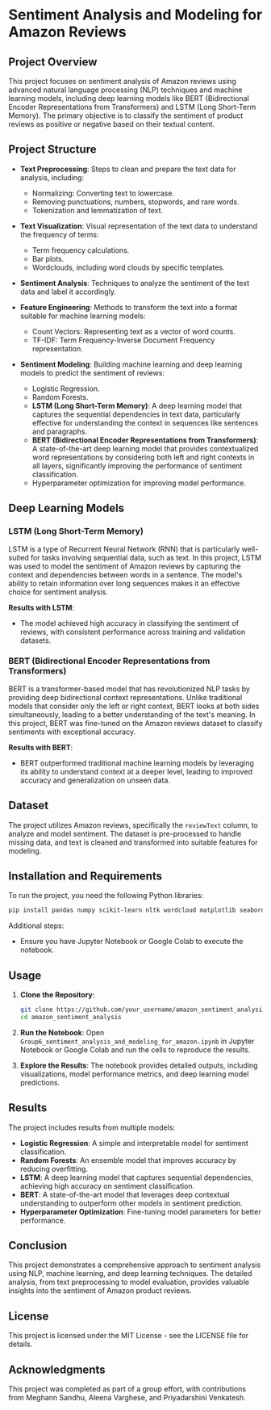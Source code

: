 # Sentiment Analysis and Modeling for Amazon Reviews

## Project Overview

This project focuses on sentiment analysis of Amazon reviews using advanced natural language processing (NLP) techniques and machine learning models, including deep learning models like BERT (Bidirectional Encoder Representations from Transformers) and LSTM (Long Short-Term Memory). The primary objective is to classify the sentiment of product reviews as positive or negative based on their textual content.

## Project Structure

- **Text Preprocessing**: Steps to clean and prepare the text data for analysis, including:
  - Normalizing: Converting text to lowercase.
  - Removing punctuations, numbers, stopwords, and rare words.
  - Tokenization and lemmatization of text.

- **Text Visualization**: Visual representation of the text data to understand the frequency of terms:
  - Term frequency calculations.
  - Bar plots.
  - Wordclouds, including word clouds by specific templates.

- **Sentiment Analysis**: Techniques to analyze the sentiment of the text data and label it accordingly.

- **Feature Engineering**: Methods to transform the text into a format suitable for machine learning models:
  - Count Vectors: Representing text as a vector of word counts.
  - TF-IDF: Term Frequency-Inverse Document Frequency representation.

- **Sentiment Modeling**: Building machine learning and deep learning models to predict the sentiment of reviews:
  - Logistic Regression.
  - Random Forests.
  - **LSTM (Long Short-Term Memory)**: A deep learning model that captures the sequential dependencies in text data, particularly effective for understanding the context in sequences like sentences and paragraphs.
  - **BERT (Bidirectional Encoder Representations from Transformers)**: A state-of-the-art deep learning model that provides contextualized word representations by considering both left and right contexts in all layers, significantly improving the performance of sentiment classification.
  - Hyperparameter optimization for improving model performance.

## Deep Learning Models

### LSTM (Long Short-Term Memory)
LSTM is a type of Recurrent Neural Network (RNN) that is particularly well-suited for tasks involving sequential data, such as text. In this project, LSTM was used to model the sentiment of Amazon reviews by capturing the context and dependencies between words in a sentence. The model's ability to retain information over long sequences makes it an effective choice for sentiment analysis.

**Results with LSTM**:
- The model achieved high accuracy in classifying the sentiment of reviews, with consistent performance across training and validation datasets.

### BERT (Bidirectional Encoder Representations from Transformers)
BERT is a transformer-based model that has revolutionized NLP tasks by providing deep bidirectional context representations. Unlike traditional models that consider only the left or right context, BERT looks at both sides simultaneously, leading to a better understanding of the text's meaning. In this project, BERT was fine-tuned on the Amazon reviews dataset to classify sentiments with exceptional accuracy.

**Results with BERT**:
- BERT outperformed traditional machine learning models by leveraging its ability to understand context at a deeper level, leading to improved accuracy and generalization on unseen data.

## Dataset

The project utilizes Amazon reviews, specifically the `reviewText` column, to analyze and model sentiment. The dataset is pre-processed to handle missing data, and text is cleaned and transformed into suitable features for modeling.

## Installation and Requirements

To run the project, you need the following Python libraries:

```bash
pip install pandas numpy scikit-learn nltk wordcloud matplotlib seaborn tensorflow transformers
```

Additional steps:
- Ensure you have Jupyter Notebook or Google Colab to execute the notebook.

## Usage

1. **Clone the Repository**:
   ```bash
   git clone https://github.com/your_username/amazon_sentiment_analysis.git
   cd amazon_sentiment_analysis
   ```

2. **Run the Notebook**:
   Open `Group6_sentiment_analysis_and_modeling_for_amazon.ipynb` in Jupyter Notebook or Google Colab and run the cells to reproduce the results.

3. **Explore the Results**:
   The notebook provides detailed outputs, including visualizations, model performance metrics, and deep learning model predictions.

## Results

The project includes results from multiple models:
- **Logistic Regression**: A simple and interpretable model for sentiment classification.
- **Random Forests**: An ensemble model that improves accuracy by reducing overfitting.
- **LSTM**: A deep learning model that captures sequential dependencies, achieving high accuracy on sentiment classification.
- **BERT**: A state-of-the-art model that leverages deep contextual understanding to outperform other models in sentiment prediction.
- **Hyperparameter Optimization**: Fine-tuning model parameters for better performance.

## Conclusion

This project demonstrates a comprehensive approach to sentiment analysis using NLP, machine learning, and deep learning techniques. The detailed analysis, from text preprocessing to model evaluation, provides valuable insights into the sentiment of Amazon product reviews.

## License

This project is licensed under the MIT License - see the LICENSE file for details.

## Acknowledgments

This project was completed as part of a group effort, with contributions from Meghann Sandhu, Aleena Varghese, and Priyadarshini Venkatesh.
